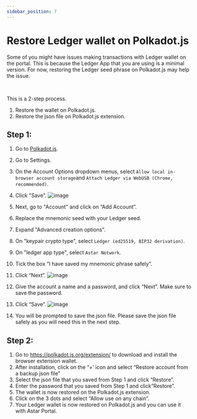 ```yaml
---
sidebar_position: 7
---
```


# Restore Ledger wallet on Polkadot.js

Some of you might have issues making transactions with Ledger wallet on the portal. This is because the Ledger App that you are using is a minimal version. For now, restoring the Ledger seed phrase on Polkadot.js may help the issue.

<br />

This is a 2-step process.
1. Restore the wallet on Polkadot.js.
2. Restore the json file on Polkadot.js extension.

## Step 1:
1. Go to [Polkadot.js](https://polkadot.js.org/apps/#/settings).
2. Go to Settings.
4. On the Account Options dropdown menus, select `Allow local in-browser account storage`and `Attach Ledger via WebUSB (Chrome, recommended)`.
5. Click "Save".
![image](https://user-images.githubusercontent.com/37278708/218649665-db576329-7a93-4286-9b46-965e9bed3b2d.png)

6. Next, go to "Account" and click on “Add Account”.
7. Replace the mnemonic seed with your Ledger seed.
8. Expand "Advanced creation options".
9. On "keypair crypto type", select `Ledger (ed25519, BIP32 derivation)`.
10. On "ledger app type", select `Astar Network`.
11. Tick the box “I have saved my mnemonic phrase safely”.
12. Click “Next”.
![image](https://user-images.githubusercontent.com/37278708/218649577-6eaf7936-bf3b-4610-8d3e-458b39353780.png)

12. Give the account a name and a password, and click “Next”. Make sure to save the password.
13. Click “Save”.
![image](https://user-images.githubusercontent.com/37278708/214498123-dab270e0-9534-410f-8115-e254ac707041.png)

14. You will be prompted to save the json file. Please save the json file safely as you will need this in the next step.

## Step 2:
1. Go to https://polkadot.js.org/extension/ to download and install the browser extension wallet.
2. After installation, click on the “+’ icon and select “Restore account from a backup json file”
3. Select the json file that you saved from Step 1 and click “Restore”.
4. Enter the password that you saved from Step 1 and click”Restore”.
5. The wallet is now restored on the Polkadot.js extension.
6. Click on the 3 dots and select “Allow use on any chain”.
7. Your Ledger wallet is now restored on Polkadot.js and you can use it with Astar Portal.
